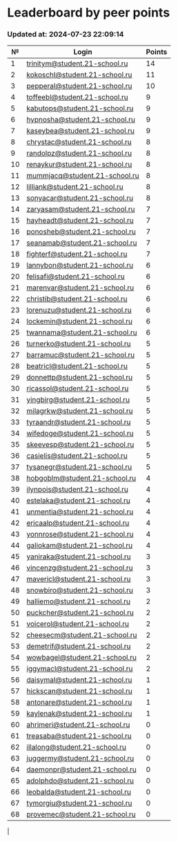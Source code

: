 # Leaderboard by peer points

### Updated at: 2024-07-23 22:09:14

| № | Login | Points |
|---|-------|--------|
|1|trinitym@student.21-school.ru|14|
|2|kokoschl@student.21-school.ru|11|
|3|pepperal@student.21-school.ru|10|
|4|toffeebl@student.21-school.ru|9|
|5|kabutops@student.21-school.ru|9|
|6|hypnosha@student.21-school.ru|9|
|7|kaseybea@student.21-school.ru|9|
|8|chrystac@student.21-school.ru|8|
|9|randolpz@student.21-school.ru|8|
|10|renaykur@student.21-school.ru|8|
|11|mummjacq@student.21-school.ru|8|
|12|lilliank@student.21-school.ru|8|
|13|sonyacar@student.21-school.ru|8|
|14|zaryasam@student.21-school.ru|7|
|15|hayheadt@student.21-school.ru|7|
|16|ponosheb@student.21-school.ru|7|
|17|seanamab@student.21-school.ru|7|
|18|fighterf@student.21-school.ru|7|
|19|lannybon@student.21-school.ru|6|
|20|felisafi@student.21-school.ru|6|
|21|marenvar@student.21-school.ru|6|
|22|christib@student.21-school.ru|6|
|23|lorenuzu@student.21-school.ru|6|
|24|lockemin@student.21-school.ru|6|
|25|twannama@student.21-school.ru|6|
|26|turnerko@student.21-school.ru|5|
|27|barramuc@student.21-school.ru|5|
|28|beatricl@student.21-school.ru|5|
|29|donnettp@student.21-school.ru|5|
|30|ricassol@student.21-school.ru|5|
|31|yingbirg@student.21-school.ru|5|
|32|milagrkw@student.21-school.ru|5|
|33|tyraandr@student.21-school.ru|5|
|34|wifedoge@student.21-school.ru|5|
|35|skeevesp@student.21-school.ru|5|
|36|casielis@student.21-school.ru|5|
|37|tysanegr@student.21-school.ru|5|
|38|hobgoblm@student.21-school.ru|4|
|39|ilynpois@student.21-school.ru|4|
|40|estelaka@student.21-school.ru|4|
|41|unmentia@student.21-school.ru|4|
|42|ericaalp@student.21-school.ru|4|
|43|yonnrose@student.21-school.ru|4|
|44|galiokam@student.21-school.ru|4|
|45|yaniraka@student.21-school.ru|3|
|46|vincenzg@student.21-school.ru|3|
|47|mavericl@student.21-school.ru|3|
|48|snowbiro@student.21-school.ru|3|
|49|halliemo@student.21-school.ru|2|
|50|puckcher@student.21-school.ru|2|
|51|voicerol@student.21-school.ru|2|
|52|cheesecm@student.21-school.ru|2|
|53|demetrif@student.21-school.ru|2|
|54|wowbagel@student.21-school.ru|2|
|55|iggymacl@student.21-school.ru|2|
|56|daisymal@student.21-school.ru|1|
|57|hickscan@student.21-school.ru|1|
|58|antonare@student.21-school.ru|1|
|59|kaylenak@student.21-school.ru|1|
|60|ahrimeri@student.21-school.ru|0|
|61|treasaba@student.21-school.ru|0|
|62|illalong@student.21-school.ru|0|
|63|juggermy@student.21-school.ru|0|
|64|daemonpr@student.21-school.ru|0|
|65|adolphdo@student.21-school.ru|0|
|66|leobalda@student.21-school.ru|0|
|67|tymorgiu@student.21-school.ru|0|
|68|provemec@student.21-school.ru|0|
|
